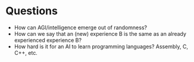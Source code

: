 # Questions

* How can AGI/intelligence emerge out of randomness?
* How can we say that an (new) experience B is the same as an already experienced experience B?
* How hard is it for an AI to learn programming languages? Assembly, C, C++, etc.